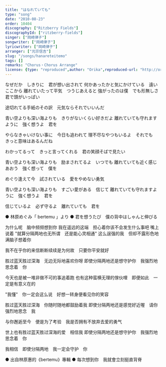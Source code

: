 ```yaml
---
title: "はなれていても"
type: "song"
date: "2010-08-23"
order: 10404
discography: ["Ritzberry Fields"]
discographyId: ["ritzberry-fields"]
singer: ["岡崎律子"]
songwriter: ["岡崎律子"]
lyricwriter: ["岡崎律子"]
arranger: ["光宗信吉"]
slug: "/songs/hanareteitemo"
tags: []
remarks: "Chorus・Chorus Arrange"
license: {type: "reproduced",author: "Orika",reproduced-url: "http://orikamushi.myweb.hinet.net/",reproduced-website: "織歌蟲網站"}
---
```


なぜだか　しきりに　君が想い出されて 
何かあったかと気にかけている　遠いここから 
離れていたって平気　つうじあえると 
強がったのは僕　でも形無しさ　君で頭がいっぱい 

途切れてる手紙のその訳　元気ならそれでいいんだ 

青い空よりも深い海よりも　きりがないくらい好きだよ 
離れていても守れますように　強く想うよ　君を 

やらなきゃいけない事に　今日も追われて 
理不尽なやつもいるよ　それでも　きっと意味はあるんだね 

わかってるって　きっと言ってくれる　君の笑顔そばで見たい 

青い空よりも深い海よりも　励まされてるよ　いつでも 
離れていても近く感じあおう　強く想って　僕を 

めぐり逢えて今　試されている　愛をやめない勇気 

青い空よりも深い海よりも　すごい愛がある　信じて 
離れていても守れますように　強く想うよ　君を 

信じているよ　必ず守るよ　離れていても　君を

● 林原めぐみ「 bertemu 」より ● 君を想うたび　僕の背中はしゃんと伸びる

<!-- 翻译 -->

为什么呢　脑中频频想到你 
我在遥远的这端　担心着你该不会发生什么事吧 
嘴上说着 "就算分隔两地也无所谓　还是能心灵相通" 
这么逞强的我　但却不露形色地　满脑子想着你 

我不在乎你的来信断断续续是为何故　只要你平安就好 

胜过蓝天胜过深海　无边无际地喜欢你呀 
即使分隔两地还是想守护你　我强烈地思念着　你 

今天也是被一堆非做不可的事追着跑 
也有这种蛮横无理的傢伙哩　即便如此　一定是有意义在的 

"我懂"　你一定会这么说　好想一转身便看见你的笑容 

胜过蓝天胜过深海　你随时随地都鼓励着我 
即使分隔两地还是感觉好近喔　请你强烈地思念　我 

与你邂逅至今　便是为了考验　我是否拥有不放弃去爱的勇气 

世上也有胜过蓝天胜过深海的爱　相信我 
即使分隔两地还是想守护你　我强烈地思念着　你 

我相信　即使分隔两地　我一定会守护　你

● 出自林原惠的《bertemu》專輯 ● 每次想到你　我就會立刻挺直背脊
